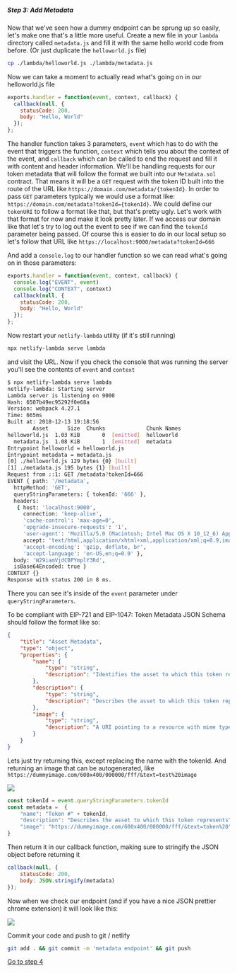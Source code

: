 
##### Step 3:  Add Metadata

Now that we've seen how a dummy endpoint can be sprung up so easily, let's make one that's a little more useful. Create a new file in your `lambda` directory called `metadata.js` and fill it with the same hello world code from before. (Or just duplicate the `helloworld.js` file)

```bash
cp ./lambda/helloworld.js ./lambda/metadata.js
```

Now we can take a moment to actually read what's going on in our helloworld.js file

```javascript
exports.handler = function(event, context, callback) {
  callback(null, {
    statusCode: 200,
    body: "Hello, World"
  });
};
```

The handler function takes 3 parameters, `event` which has to do with the event that triggers the function, `context` which tells you about the context of the event, and `callback` which can be called to end the request and fill it with content and header information. We'll be handling requests for our token metadata that will follow the format we built into our `Metadata.sol` contract. That means it will be a `GET` request with the token ID built into the route of the URL like `https://domain.com/metadata/{tokenId}`. In order to pass `GET` parameters typically we would use a format like: `https://domain.com/metadata?tokenId={tokenId}`. We could define our `tokenURI` to follow a format like that, but that's pretty ugly. Let's work with that format for now and make it look pretty later. If we access our domain like that let's try to log out the event to see if we can find the `tokenId` parameter being passed. Of course this is easier to do in our local setup so let's follow that URL like `https://localhost:9000/metadata?tokenId=666`

And add a `console.log` to our handler function so we can read what's going on in those parameters:

```javascript
exports.handler = function(event, context, callback) {
  console.log("EVENT", event)
  console.log("CONTEXT", context)
  callback(null, {
    statusCode: 200,
    body: "Hello, World"
  });
};
```

Now restart your `netlify-lambda` utility (if it's still running)

```bash
npx netlify-lambda serve lambda
```

and visit the URL. Now if you check the console that was running the server you'll see the contents of `event` and `context`

```bash
$ npx netlify-lambda serve lambda
netlify-lambda: Starting server
Lambda server is listening on 9000
Hash: 6507b49ec95292f0e68a
Version: webpack 4.27.1
Time: 665ms
Built at: 2018-12-13 19:18:56
        Asset      Size  Chunks             Chunk Names
helloworld.js  1.03 KiB       0  [emitted]  helloworld
  metadata.js  1.08 KiB       1  [emitted]  metadata
Entrypoint helloworld = helloworld.js
Entrypoint metadata = metadata.js
[0] ./helloworld.js 129 bytes {0} [built]
[1] ./metadata.js 195 bytes {1} [built]
Request from ::1: GET /metadata?tokenId=666
EVENT { path: '/metadata',
  httpMethod: 'GET',
  queryStringParameters: { tokenId: '666' },
  headers:
   { host: 'localhost:9000',
     connection: 'keep-alive',
     'cache-control': 'max-age=0',
     'upgrade-insecure-requests': '1',
     'user-agent': 'Mozilla/5.0 (Macintosh; Intel Mac OS X 10_12_6) AppleWebKit/537.36 (KHTML, like Gecko) Chrome/70.0.3538.110 Safari/537.36',
     accept: 'text/html,application/xhtml+xml,application/xml;q=0.9,image/webp,image/apng,*/*;q=0.8',
     'accept-encoding': 'gzip, deflate, br',
     'accept-language': 'en-US,en;q=0.9' },
  body: 'W29iamVjdCBPYmplY3Rd',
  isBase64Encoded: true }
CONTEXT {}
Response with status 200 in 8 ms.
```

There you can see it's inside of the `event` parameter under `queryStringParameters`.

To be compliant with EIP-721 and EIP-1047: Token Metadata JSON Schema should follow the format like so:

```json
{
    "title": "Asset Metadata",
    "type": "object",
    "properties": {
        "name": {
            "type": "string",
            "description": "Identifies the asset to which this token represents",
        },
        "description": {
            "type": "string",
            "description": "Describes the asset to which this token represents",
        },
        "image": {
            "type": "string",
            "description": "A URI pointing to a resource with mime type image/* representing the asset to which this token represents. Consider making any images at a width between 320 and 1080 pixels and aspect ratio between 1.91:1 and 4:5 inclusive.",
        }
    }
}
```

Lets just try returning this, except replacing the name with the tokenId. And returning an image that can be autogenerated, like `https://dummyimage.com/600x400/000000/fff/&text=test%20image`

![](https://dummyimage.com/600x400/000000/fff/&text=test%20image)

```javascript
const tokenId = event.queryStringParameters.tokenId
const metadata =  {
    "name": "Token #" + tokenId,
    "description": "Describes the asset to which this token represents",
    "image": "https://dummyimage.com/600x400/000000/fff/&text=token%20" + tokenId,
}
```

Then return it in our callback function, making sure to stringify the JSON object before returning it

```js
callback(null, {
    statusCode: 200,
    body: JSON.stringify(metadata)
});
```

Now when we check our endpoint (and if you have a nice JSON prettier chrome extension) it will look like this:

![](https://uc9391e75a390f0c5ffd5451b9c5.previews.dropboxusercontent.com/p/thumb/AAQV6sUZqW5NMGfUXxsgU9nNNozydEKWULiakWO-F0ZNHZN5Ss1RyHps7JEMgAnYd74Kl4AulURfW77iMpYEvedkwy2DCKj0afbs3qwZNjr8DW8fiWCJQLuGz4iCprMVMebw3bjVXCK8TXt_fy3zJKuukq3jsj_MDqXehRP_UcOenS5jowdbgtR-O2sytPPY7SrkP_hYMlisjWe6rYgjGGjwy97NgvCE32wLvO0oRuUaQ3n5N2-qtpgNpLAvXLWdfpttUSH3QFr_XPEImetaKLq_xLGZ1ygjA_iiz4hLBf96eZN0Mxvau6qSi9s-W0k1-UFZaZrYGudnJB7OSL1mb_hE/p.png?size=1600x1200&size_mode=3)

Commit your code and push to git / netlify

```bash
git add . && git commit -m 'metadata endpoint' && git push
```

[Go to step 4](2-4.md)
